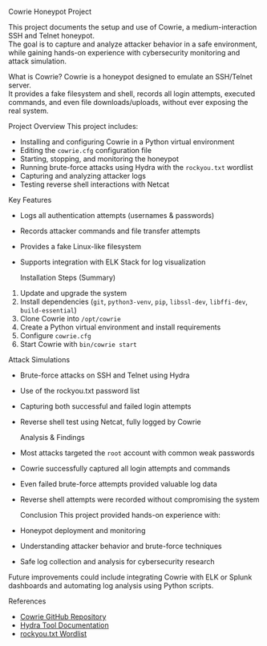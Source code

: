  Cowrie Honeypot Project

This project documents the setup and use of Cowrie, a medium-interaction SSH and Telnet honeypot.  
The goal is to capture and analyze attacker behavior in a safe environment, while gaining hands-on experience with cybersecurity monitoring and attack simulation.


 What is Cowrie?
Cowrie is a honeypot designed to emulate an SSH/Telnet server.  
It provides a fake filesystem and shell, records all login attempts, executed commands, and even file downloads/uploads, without ever exposing the real system.


 Project Overview
This project includes:

- Installing and configuring Cowrie in a Python virtual environment  
- Editing the `cowrie.cfg` configuration file  
- Starting, stopping, and monitoring the honeypot  
- Running brute-force attacks using Hydra  with the `rockyou.txt` wordlist  
- Capturing and analyzing attacker logs  
- Testing reverse shell interactions with Netcat  


 Key Features
- Logs all authentication attempts (usernames & passwords)  
- Records attacker commands and file transfer attempts  
- Provides a fake Linux-like filesystem  
- Supports integration with ELK Stack for log visualization  


   Installation Steps (Summary)
1. Update and upgrade the system  
2. Install dependencies (`git`, `python3-venv`, `pip`, `libssl-dev`, `libffi-dev`, `build-essential`)  
3. Clone Cowrie into `/opt/cowrie`  
4. Create a Python virtual environment and install requirements  
5. Configure `cowrie.cfg`  
6. Start Cowrie with `bin/cowrie start`  


 Attack Simulations
- Brute-force attacks on SSH and Telnet using Hydra  
- Use of the rockyou.txt  password list  
- Capturing both successful and failed login attempts  
- Reverse shell test using Netcat, fully logged by Cowrie  


  Analysis & Findings
- Most attacks targeted the `root` account with common weak passwords  
- Cowrie successfully captured all login attempts and commands  
- Even failed brute-force attempts provided valuable log data  
- Reverse shell attempts were recorded without compromising the system  


  Conclusion
  This project provided hands-on experience with:
- Honeypot deployment and monitoring  
- Understanding attacker behavior and brute-force techniques  
- Safe log collection and analysis for cybersecurity research  

Future improvements could include integrating Cowrie with ELK or Splunk dashboards and automating log analysis using Python scripts.


  References
- [Cowrie GitHub Repository](https://github.com/cowrie/cowrie)  
- [Hydra Tool Documentation](https://github.com/vanhauser-thc/thc-hydra)  
- [rockyou.txt Wordlist](https://github.com/brannondorsey/naive-hashcat/releases/download/data/rockyou.txt)  
